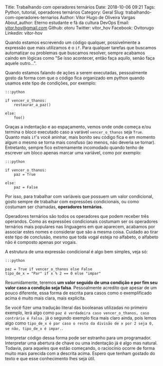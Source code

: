 Title: Trabalhando com operadores ternários
Date: 2018-10-06 09:21
Tags: Python, tutorial, operadores ternários
Category: Geral
Slug: trabalhando-com-operadores-ternarios
Author: Vitor Hugo de Oliveira Vargas
About_author: Eterno estudante e fã da cultura DevOps
Email:  vitor.hov@gmail.com
Github: otoru
Twitter: vitor_hov
Facebook: Ovitorugo
Linkedin: vitor-hov

Quando estamos escrevendo um código qualquer, possivelmente 
a expressão que mais utilizamos é o `if`. Para qualquer 
tarefas que buscamos automatizar ou problemas que buscamos 
resolver, sempre acabamos caindo em lógicas como "Se isso 
acontecer, então faça aquilo, senão faça aquele outro...".

Quando estamos falando de ações a serem executadas, pessoalmente
gosto da forma com que o código fica organizado em python quando
usamos este tipo de condições, por exemplo:

    :::python

    if vencer_o_thanos:
        restaurar_a_paz()

    else:
        foo()

Graças a indentação e ao espaçamento, vemos onde onde começa e/ou 
termina o bloco  executado caso a varável `vencer_o_thanos` seja 
`True`. Quanto mais `if`'s você aninhar, mais bonito seu 
código fica e em momento algum o mesmo se torna mais consfuso 
(ao menos, não deveria se tornar). Entretanto, sempre fico 
extremamente incomodado quando tenho de escrever um bloco apenas 
marcar uma variável, como por exemplo:

    :::python

    if vencer_o_thanos:
        paz = True

    else:
        paz = False

Por isso, para trabalhar com variáveis que possuem um valor condicional,
gosto sempre de trabalhar com expressões condicionais, ou como costumam
ser chamadas, **operadores ternários**.

Operadores ternários são todos os operadores que podem receber três 
operandos. Como as expressões condicionais costumam ser os operadores 
ternários mais populares nas linguagens em que aparecem, acabamos por 
associar estes nomes e considerar que são a mesma coisa. Cuidado ao tirar
este tipo de conclusão, mesmo que toda vogal esteja no alfabeto, o 
alfabeto não é composto apenas por vogais.

A estrutura de uma expressão condicional é algo bem simples, veja só:

    :::python

    paz = True if vencer_o_thanos else False
    tipo_de_x = "Par" if x % 2 == 0 else "impar"

Resumidamente, teremos **um valor seguido de uma condição e por fim seu 
valor caso a condição seja falsa**. Pessoalmente acredito que apesar de um
pouco diferente, essa forma de escrita para casos como o exemplificado acima
é muito mais clara, mais explicita.

Se você fizer uma tradução literal das booleanas utilizadas no primeiro exemplo,
lerá algo como `paz é verdadeira caso vencer_o_thanos, caso contrário é Falsa.` 
já o segundo exemplo fica mais claro ainda, pois lemos algo como 
`tipo_de_x é par caso o resto da divisão de x por 2 seja 0, se não, tipo_de_x é impar.`.

Interpretar código dessa forma pode ser estranho para um programador. Interpretar
uma abertura de chave ou uma indentação já é algo mas natural. Todavia, para aqueles
que estão começando, o raciocínio ocorre de forma muito mais parecida com a descrita
acima. Espero que tenham gostado do texto e que esse conhecimento lhes seja útil.